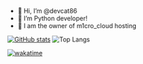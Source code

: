 - 👋 Hi, I’m @devcat86
- 👀 I’m Python developer!
- 👻 I am the owner of m1cro_cloud hosting  

[![GitHub stats](https://github-readme-stats.vercel.app/api?username=devcat86)](https://github.com/anuraghazra/github-readme-stats&bg_color=black,violet)
![Top Langs](https://github-readme-stats.vercel.app/api/top-langs/?username=devcat86&layout=compact)

[![wakatime](https://wakatime.com/badge/user/07ff4dc7-e36d-4b1b-8438-082dea065b14.svg)](https://wakatime.com/@07ff4dc7-e36d-4b1b-8438-082dea065b14)
